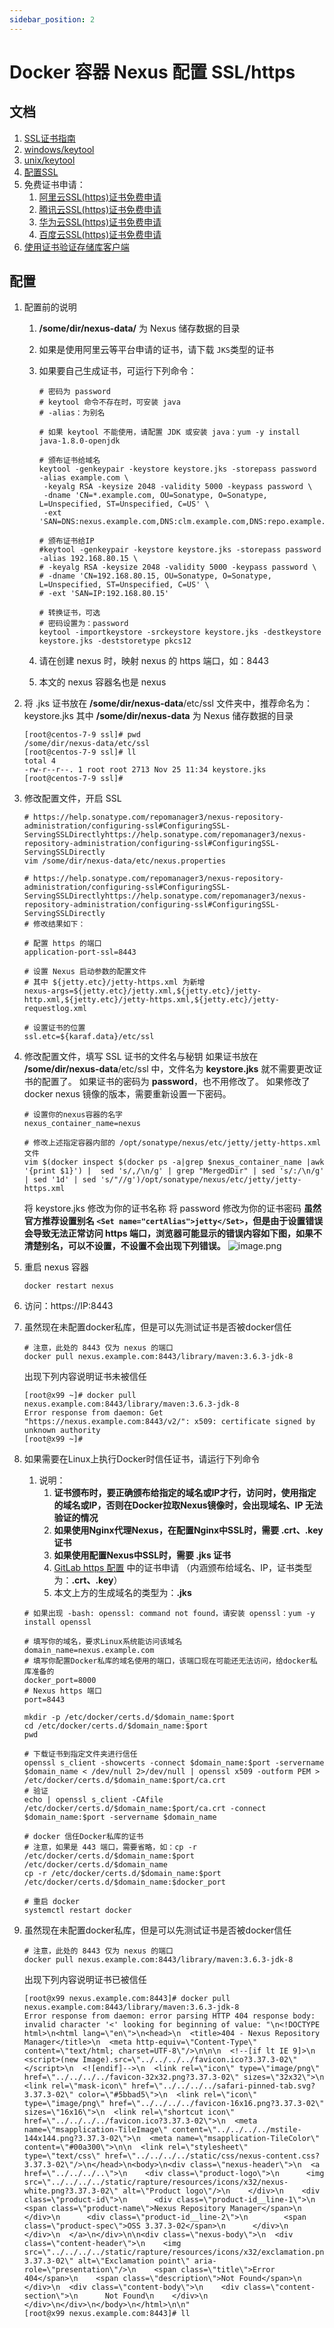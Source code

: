```yaml
---
sidebar_position: 2
---
```


# Docker 容器 Nexus 配置 SSL/https

## 文档

1. [SSL证书指南](https://support.sonatype.com/hc/en-us/articles/213465768-SSL-Certificate-Guide)
2. [windows/keytool](https://docs.oracle.com/javase/8/docs/technotes/tools/windows/keytool.html)
3. [unix/keytool](https://docs.oracle.com/javase/8/docs/technotes/tools/unix/keytool.html)
4. [配置SSL](https://help.sonatype.com/repomanager3/nexus-repository-administration/configuring-ssl)
5. 免费证书申请：
    1. [阿里云SSL(https)证书免费申请](https://yundun.console.aliyun.com/?p=cas#/certExtend/buy)
    2. [腾讯云SSL(https)证书免费申请](https://console.cloud.tencent.com/ssl)
    3. [华为云SSL(https)证书免费申请](https://console.huaweicloud.com/console/#/ccm/scs/certList)
    4. [百度云SSL(https)证书免费申请](https://console.bce.baidu.com/cas/#/cas/purchased/common/list)
6. [使用证书验证存储库客户端](https://docs.docker.com/engine/security/certificates/)

## 配置

1. 配置前的说明
    1. **/some/dir/nexus-data/** 为 Nexus 储存数据的目录
    2. 如果是使用阿里云等平台申请的证书，请下载 `JKS`类型的证书
    3. 如果要自己生成证书，可运行下列命令：

        ```shell
        # 密码为 password
        # keytool 命令不存在时，可安装 java
        # -alias：为别名
        
        # 如果 keytool 不能使用，请配置 JDK 或安装 java：yum -y install java-1.8.0-openjdk
        
        # 颁布证书给域名
        keytool -genkeypair -keystore keystore.jks -storepass password -alias example.com \
         -keyalg RSA -keysize 2048 -validity 5000 -keypass password \
         -dname 'CN=*.example.com, OU=Sonatype, O=Sonatype, L=Unspecified, ST=Unspecified, C=US' \
         -ext 'SAN=DNS:nexus.example.com,DNS:clm.example.com,DNS:repo.example.com,DNS:www.example.com'
        
        # 颁布证书给IP
        #keytool -genkeypair -keystore keystore.jks -storepass password -alias 192.168.80.15 \
        # -keyalg RSA -keysize 2048 -validity 5000 -keypass password \
        # -dname 'CN=192.168.80.15, OU=Sonatype, O=Sonatype, L=Unspecified, ST=Unspecified, C=US' \
        # -ext 'SAN=IP:192.168.80.15'
        ```

        ```shell
        # 转换证书，可选
        # 密码设置为：password
        keytool -importkeystore -srckeystore keystore.jks -destkeystore keystore.jks -deststoretype pkcs12
        ```

    4. 请在创建 nexus 时，映射 nexus 的 https 端口，如：8443
    5. 本文的 nexus 容器名也是 nexus

2. 将 .jks 证书放在 **/some/dir/nexus-data**/etc/ssl 文件夹中，推荐命名为：keystore.jks
   其中 **/some/dir/nexus-data** 为 Nexus 储存数据的目录

   ```shell
   [root@centos-7-9 ssl]# pwd
   /some/dir/nexus-data/etc/ssl
   [root@centos-7-9 ssl]# ll
   total 4
   -rw-r--r--. 1 root root 2713 Nov 25 11:34 keystore.jks
   [root@centos-7-9 ssl]# 
   ```

3. 修改配置文件，开启 SSL

   ```shell
   # https://help.sonatype.com/repomanager3/nexus-repository-administration/configuring-ssl#ConfiguringSSL-ServingSSLDirectlyhttps://help.sonatype.com/repomanager3/nexus-repository-administration/configuring-ssl#ConfiguringSSL-ServingSSLDirectly
   vim /some/dir/nexus-data/etc/nexus.properties
   ```

   ```shell
   # https://help.sonatype.com/repomanager3/nexus-repository-administration/configuring-ssl#ConfiguringSSL-ServingSSLDirectlyhttps://help.sonatype.com/repomanager3/nexus-repository-administration/configuring-ssl#ConfiguringSSL-ServingSSLDirectly
   # 修改结果如下：
   
   # 配置 https 的端口
   application-port-ssl=8443
   
   # 设置 Nexus 启动参数的配置文件
   # 其中 ${jetty.etc}/jetty-https.xml 为新增
   nexus-args=${jetty.etc}/jetty.xml,${jetty.etc}/jetty-http.xml,${jetty.etc}/jetty-https.xml,${jetty.etc}/jetty-requestlog.xml
   
   # 设置证书的位置
   ssl.etc=${karaf.data}/etc/ssl
   ```

4. 修改配置文件，填写 SSL 证书的文件名与秘钥
   如果证书放在 **/some/dir/nexus-data**/etc/ssl 中，文件名为 **keystore.jks** 就不需要更改证书的配置了。
   如果证书的密码为 **password**，也不用修改了。
   如果修改了 docker nexus 镜像的版本，需要重新设置一下密码。

   ```shell
   # 设置你的nexus容器的名字
   nexus_container_name=nexus
   
   # 修改上述指定容器内部的 /opt/sonatype/nexus/etc/jetty/jetty-https.xml 文件
   vim $(docker inspect $(docker ps -a|grep $nexus_container_name |awk '{print $1}') |  sed 's/,/\n/g' | grep "MergedDir" | sed 's/:/\n/g' | sed '1d' | sed 's/"//g')/opt/sonatype/nexus/etc/jetty/jetty-https.xml
   ```

   将 keystore.jks 修改为你的证书名称
   将 password 修改为你的证书密码
   **虽然官方推荐设置别名 `<Set name="certAlias">jetty</Set>`，但是由于设置错误会导致无法正常访问 https
   端口，浏览器可能显示的错误内容如下图，如果不清楚别名，可以不设置，不设置不会出现下列错误。**
   ![image.png](static/docker-https-configuration-1.png)

5. 重启 nexus 容器

   ```shell
   docker restart nexus
   ```

6. 访问：https://IP:8443
7. 虽然现在未配置docker私库，但是可以先测试证书是否被docker信任

   ```shell
   # 注意，此处的 8443 仅为 nexus 的端口
   docker pull nexus.example.com:8443/library/maven:3.6.3-jdk-8
   ```

   出现下列内容说明证书未被信任

   ```shell
   [root@x99 ~]# docker pull nexus.example.com:8443/library/maven:3.6.3-jdk-8
   Error response from daemon: Get "https://nexus.example.com:8443/v2/": x509: certificate signed by unknown authority
   [root@x99 ~]# 
   ```

8. 如果需要在Linux上执行Docker时信任证书，请运行下列命令
    1. 说明：
        1. **证书颁布时，要正确颁布给指定的域名或IP才行，访问时，使用指定的域名或IP，否则在Docker拉取Nexus镜像时，会出现域名、IP
           无法验证的情况**
        2. **如果使用Nginx代理Nexus，在配置Nginx中SSL时，需要 .crt、.key 证书**
        3. **如果使用配置Nexus中SSL时，需要 .jks 证书**
        4. [GitLab https 配置](/docs/gitlab/https-configuration.md) 中的证书申请
           （内涵颁布给域名、IP，证书类型为：**.crt、.key**）
        5. 本文上方的生成域名的类型为：**.jks**

    ```shell
    # 如果出现 -bash: openssl: command not found，请安装 openssl：yum -y install openssl
    
    # 填写你的域名，要求Linux系统能访问该域名
    domain_name=nexus.example.com
    # 填写你配置Docker私库的域名使用的端口，该端口现在可能还无法访问，给docker私库准备的
    docker_port=8000
    # Nexus https 端口
    port=8443
    
    mkdir -p /etc/docker/certs.d/$domain_name:$port
    cd /etc/docker/certs.d/$domain_name:$port
    pwd
    
    # 下载证书到指定文件夹进行信任
    openssl s_client -showcerts -connect $domain_name:$port -servername $domain_name < /dev/null 2>/dev/null | openssl x509 -outform PEM > /etc/docker/certs.d/$domain_name:$port/ca.crt
    # 验证
    echo | openssl s_client -CAfile /etc/docker/certs.d/$domain_name:$port/ca.crt -connect $domain_name:$port -servername $domain_name
    
    # docker 信任Docker私库的证书
    # 注意，如果是 443 端口，需要省略，如：cp -r /etc/docker/certs.d/$domain_name:$port /etc/docker/certs.d/$domain_name
    cp -r /etc/docker/certs.d/$domain_name:$port /etc/docker/certs.d/$domain_name:$docker_port
    ```

    ```shell
    # 重启 docker
    systemctl restart docker
    ```

9. 虽然现在未配置docker私库，但是可以先测试证书是否被docker信任

    ```shell
    # 注意，此处的 8443 仅为 nexus 的端口
    docker pull nexus.example.com:8443/library/maven:3.6.3-jdk-8
    ```

   出现下列内容说明证书已被信任

    ```shell
    [root@x99 nexus.example.com:8443]# docker pull nexus.example.com:8443/library/maven:3.6.3-jdk-8
    Error response from daemon: error parsing HTTP 404 response body: invalid character '<' looking for beginning of value: "\n<!DOCTYPE html>\n<html lang=\"en\">\n<head>\n  <title>404 - Nexus Repository Manager</title>\n  <meta http-equiv=\"Content-Type\" content=\"text/html; charset=UTF-8\"/>\n\n\n  <!--[if lt IE 9]>\n  <script>(new Image).src=\"../../../../favicon.ico?3.37.3-02\"</script>\n  <![endif]-->\n  <link rel=\"icon\" type=\"image/png\" href=\"../../../../favicon-32x32.png?3.37.3-02\" sizes=\"32x32\">\n  <link rel=\"mask-icon\" href=\"../../../../safari-pinned-tab.svg?3.37.3-02\" color=\"#5bbad5\">\n  <link rel=\"icon\" type=\"image/png\" href=\"../../../../favicon-16x16.png?3.37.3-02\" sizes=\"16x16\">\n  <link rel=\"shortcut icon\" href=\"../../../../favicon.ico?3.37.3-02\">\n  <meta name=\"msapplication-TileImage\" content=\"../../../../mstile-144x144.png?3.37.3-02\">\n  <meta name=\"msapplication-TileColor\" content=\"#00a300\">\n\n  <link rel=\"stylesheet\" type=\"text/css\" href=\"../../../../static/css/nexus-content.css?3.37.3-02\"/>\n</head>\n<body>\n<div class=\"nexus-header\">\n  <a href=\"../../../..\">\n    <div class=\"product-logo\">\n      <img src=\"../../../../static/rapture/resources/icons/x32/nexus-white.png?3.37.3-02\" alt=\"Product logo\"/>\n    </div>\n    <div class=\"product-id\">\n      <div class=\"product-id__line-1\">\n        <span class=\"product-name\">Nexus Repository Manager</span>\n      </div>\n      <div class=\"product-id__line-2\">\n        <span class=\"product-spec\">OSS 3.37.3-02</span>\n      </div>\n    </div>\n  </a>\n</div>\n\n<div class=\"nexus-body\">\n  <div class=\"content-header\">\n    <img src=\"../../../../static/rapture/resources/icons/x32/exclamation.png?3.37.3-02\" alt=\"Exclamation point\" aria-role=\"presentation\"/>\n    <span class=\"title\">Error 404</span>\n    <span class=\"description\">Not Found</span>\n  </div>\n  <div class=\"content-body\">\n    <div class=\"content-section\">\n      Not Found\n    </div>\n  </div>\n</div>\n</body>\n</html>\n\n"
    [root@x99 nexus.example.com:8443]# ll
    ```
